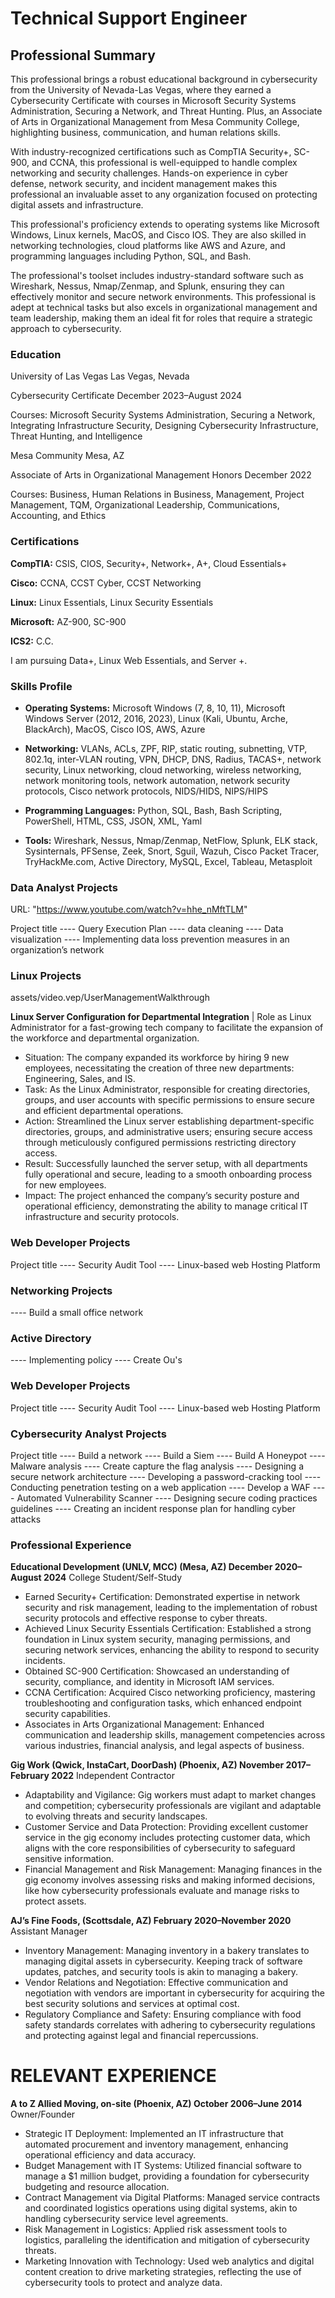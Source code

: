 # Technical Support Engineer

## Professional Summary

This professional brings a robust educational background in cybersecurity from the University of Nevada-Las Vegas, where they earned a Cybersecurity Certificate with courses in Microsoft Security Systems Administration, Securing a Network, and Threat Hunting. Plus, an Associate of Arts in Organizational Management from Mesa Community College, highlighting business, communication, and human relations skills.

With industry-recognized certifications such as CompTIA Security+, SC-900, and CCNA, this professional is well-equipped to handle complex networking and security challenges. Hands-on experience in cyber defense, network security, and incident management makes this professional an invaluable asset to any organization focused on protecting digital assets and infrastructure.

This professional's proficiency extends to operating systems like Microsoft Windows, Linux kernels, MacOS, and Cisco IOS. They are also skilled in networking technologies, cloud platforms like AWS and Azure, and programming languages including Python, SQL, and Bash.

The professional's toolset includes industry-standard software such as Wireshark, Nessus, Nmap/Zenmap, and Splunk, ensuring they can effectively monitor and secure network environments. This professional is adept at technical tasks but also excels in organizational management and team leadership, making them an ideal fit for roles that require a strategic approach to cybersecurity.

### Education

University of Las Vegas	Las Vegas, Nevada

Cybersecurity Certificate	December                                                  2023–August 2024

Courses: Microsoft Security Systems Administration, Securing a Network, Integrating Infrastructure Security, Designing Cybersecurity Infrastructure, Threat Hunting, and Intelligence 

Mesa Community	Mesa, AZ

Associate of Arts in Organizational Management                                       Honors December 2022

Courses: Business, Human Relations in Business, Management, Project Management, TQM, Organizational Leadership, Communications, Accounting, and Ethics

### Certifications

**CompTIA:** CSIS, CIOS, Security+, Network+, A+, Cloud Essentials+ 

**Cisco:** CCNA, CCST Cyber, CCST Networking 

**Linux:** Linux Essentials, Linux Security Essentials 

**Microsoft:** AZ-900, SC-900 

**ICS2:** C.C.

I am pursuing Data+, Linux Web Essentials, and Server +.

### Skills Profile

- **Operating Systems:** Microsoft Windows (7, 8, 10, 11), Microsoft Windows Server (2012, 2016, 2023), Linux (Kali, Ubuntu, Arche, BlackArch), MacOS, Cisco IOS, AWS, Azure
  
- **Networking:** VLANs, ACLs, ZPF, RIP, static routing, subnetting, VTP, 802.1q, inter-VLAN routing, VPN, DHCP, DNS, Radius, TACAS+, network security, Linux networking, cloud networking, wireless networking, network monitoring tools, network automation, network security protocols, Cisco network protocols, NIDS/HIDS, NIPS/HIPS
  
- **Programming Languages:**  Python, SQL, Bash, Bash Scripting, PowerShell, HTML, CSS, JSON, XML, Yaml
  
- **Tools:**  Wireshark, Nessus, Nmap/Zenmap, NetFlow, Splunk, ELK stack, Sysinternals, PFSense, Zeek, Snort, Sguil, Wazuh, Cisco Packet Tracer, TryHackMe.com, Active Directory, MySQL, Excel, Tableau, Metasploit

### Data Analyst Projects

URL: "https://www.youtube.com/watch?v=hhe_nMftTLM"

Project title 
---- Query Execution Plan
---- data cleaning
---- Data visualization
---- Implementing data loss prevention measures in an organization’s network

### Linux Projects

assets/video.vep/UserManagementWalkthrough 

**Linux Server Configuration for Departmental Integration** | Role as Linux Administrator for a fast-growing tech company to facilitate the expansion of the workforce and departmental organization.
- Situation: The company expanded its workforce by hiring 9 new employees, necessitating the creation of three new departments: Engineering, Sales, and IS.
- Task: As the Linux Administrator, responsible for creating directories, groups, and user accounts with specific permissions to ensure secure and efficient departmental operations.
- Action: Streamlined the Linux server establishing department-specific directories, groups, and administrative users; ensuring secure access through meticulously configured permissions restricting directory access.
- Result: Successfully launched the server setup, with all departments fully operational and secure, leading to a smooth onboarding process for new employees.
- Impact: The project enhanced the company’s security posture and operational efficiency, demonstrating the ability to manage critical IT infrastructure and security protocols.

### Web Developer Projects
Project title
---- Security Audit Tool
---- Linux-based web Hosting Platform

### Networking Projects
---- Build a small office network

### Active Directory
---- Implementing policy
---- Create Ou's

### Web Developer Projects
Project title
---- Security Audit Tool
---- Linux-based web Hosting Platform

###  Cybersecurity Analyst Projects
Project title 
---- Build a network
---- Build a Siem
---- Build A Honeypot
---- Malware analysis
---- Create capture the flag analysis
---- Designing a secure network architecture
---- Developing a password-cracking tool
---- Conducting penetration testing on a web application
---- Develop a WAF
---- Automated Vulnerability Scanner
---- Designing secure coding practices guidelines
---- Creating an incident response plan for handling cyber attacks


### Professional Experience

**Educational Development (UNLV, MCC) (Mesa, AZ)	December 2020–August 2024**
College Student/Self-Study
- Earned Security+ Certification: Demonstrated expertise in network security and risk management, leading to the implementation of robust security protocols and effective response to cyber threats.
- Achieved Linux Security Essentials Certification: Established a strong foundation in Linux system security, managing permissions, and securing network services, enhancing the ability to respond to security incidents.
- Obtained SC-900 Certification: Showcased an understanding of security, compliance, and identity in Microsoft IAM services.
- CCNA Certification: Acquired Cisco networking proficiency, mastering troubleshooting and configuration tasks, which enhanced endpoint security capabilities.
- Associates in Arts Organizational Management: Enhanced communication and leadership skills, management competencies across various industries, financial analysis, and legal aspects of business.

**Gig Work (Qwick, InstaCart, DoorDash) (Phoenix, AZ)	November 2017–February 2022**
Independent Contractor
-	Adaptability and Vigilance: Gig workers must adapt to market changes and competition; cybersecurity professionals are vigilant and adaptable to evolving threats and security landscapes. 
-	Customer Service and Data Protection: Providing excellent customer service in the gig economy includes protecting customer data, which aligns with the core responsibilities of cybersecurity to safeguard sensitive information.
-	Financial Management and Risk Management: Managing finances in the gig economy involves assessing risks and making informed decisions, like how cybersecurity professionals evaluate and manage risks to protect assets.

**AJ’s Fine Foods, (Scottsdale, AZ)	February 2020–November 2020**
Assistant Manager
-	Inventory Management: Managing inventory in a bakery translates to managing digital assets in cybersecurity. Keeping track of software updates, patches, and security tools is akin to managing a bakery.
-	Vendor Relations and Negotiation: Effective communication and negotiation with vendors are important in cybersecurity for acquiring the best security solutions and services at optimal cost.
-	Regulatory Compliance and Safety: Ensuring compliance with food safety standards correlates with adhering to cybersecurity regulations and protecting against legal and financial repercussions.

# RELEVANT EXPERIENCE

**A to Z Allied Moving, on-site (Phoenix, AZ) 	October 2006–June 2014**
Owner/Founder
-	Strategic IT Deployment: Implemented an IT infrastructure that automated procurement and inventory management, enhancing operational efficiency and data accuracy.
-	Budget Management with IT Systems: Utilized financial software to manage a $1 million budget, providing a foundation for cybersecurity budgeting and resource allocation.
-	Contract Management via Digital Platforms: Managed service contracts and coordinated logistics operations using digital systems, akin to handling cybersecurity service level agreements.
-	Risk Management in Logistics: Applied risk assessment tools to logistics, paralleling the identification and mitigation of cybersecurity threats.
-	Marketing Innovation with Technology: Used web analytics and digital content creation to drive marketing strategies, reflecting the use of cybersecurity tools to protect and analyze data.


